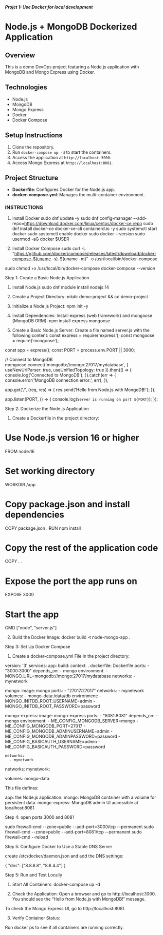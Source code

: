 ***Projet 1: Use Docker for local development***

# Node.js + MongoDB Dockerized Application

## Overview
This is a demo DevOps project featuring a Node.js application with MongoDB and Mongo Express using Docker.

## Technologies
- Node.js
- MongoDB
- Mongo Express
- Docker
- Docker Compose

## Setup Instructions
1. Clone the repository.
2. Run `docker-compose up -d` to start the containers.
3. Access the application at `http://localhost:3000`.
4. Access Mongo Express at `http://localhost:8081`.

## Project Structure
- **Dockerfile**: Configures Docker for the Node.js app.
- **docker-compose.yml**: Manages the multi-container environment.

### INSTRUCTIONS ###

1. Install Docker
sudo dnf update -y
sudo dnf config-manager --add-repo=https://download.docker.com/linux/centos/docker-ce.repo
sudo dnf install docker-ce docker-ce-cli containerd.io -y
sudo systemctl start docker
sudo systemctl enable docker
sudo docker --version
sudo usermod -aG docker $USER

2. Install Docker Compose
sudo curl -L "https://github.com/docker/compose/releases/latest/download/docker-compose-$(uname -s)-$(uname -m)" -o /usr/local/bin/docker-compose

sudo chmod +x /usr/local/bin/docker-compose
docker-compose --version


Step 1: Create a Basic Node.js Application
1. Install Node.js
sudo dnf module install nodejs:14

2. Create a Project Directory:
mkdir demo-project && cd demo-project

3. Initialize a Node.js Project:
npm init -y

4. Install Dependencies: Install express (web framework) and mongoose (MongoDB ORM):
npm install express mongoose

5. Create a Basic Node.js Server: Create a file named server.js with the following content:
const express = require('express');
const mongoose = require('mongoose');

const app = express();
const PORT = process.env.PORT || 3000;

// Connect to MongoDB
mongoose.connect('mongodb://mongo:27017/mydatabase', {
    useNewUrlParser: true,
    useUnifiedTopology: true
}).then(() => {
    console.log('Connected to MongoDB');
}).catch(err => {
    console.error('MongoDB connection error:', err);
});

app.get('/', (req, res) => {
    res.send('Hello from Node.js with MongoDB!');
});

app.listen(PORT, () => {
    console.log(`Server is running on port ${PORT}`);
});


Step 2: Dockerize the Node.js Application
1. Create a Dockerfile in the project directory:

# Use Node.js version 16 or higher
FROM node:16

# Set working directory
WORKDIR /app

# Copy package.json and install dependencies
COPY package.json .
RUN npm install

# Copy the rest of the application code
COPY . .

# Expose the port the app runs on
EXPOSE 3000

# Start the app
CMD ["node", "server.js"]


2. Build the Docker Image:
  docker build -t node-mongo-app .


Step 3: Set Up Docker Compose
1. Create a docker-compose.yml File in the project directory:

version: '3'
services:
  app:
    build:
      context: .
      dockerfile: Dockerfile
    ports:
      - "3000:3000"
    depends_on:
      - mongo
    environment:
      - MONGO_URL=mongodb://mongo:27017/mydatabase
    networks:
      - mynetwork

  mongo:
    image: mongo
    ports:
      - "27017:27017"
    networks:
      - mynetwork
    volumes:
      - mongo-data:/data/db
    environment:
      - MONGO_INITDB_ROOT_USERNAME=admin
      - MONGO_INITDB_ROOT_PASSWORD=password

  mongo-express:
    image: mongo-express
    ports:
      - "8081:8081"
    depends_on:
      - mongo
    environment:
      - ME_CONFIG_MONGODB_SERVER=mongo
      - ME_CONFIG_MONGODB_PORT=27017
      - ME_CONFIG_MONGODB_ADMINUSERNAME=admin
      - ME_CONFIG_MONGODB_ADMINPASSWORD=password
      - ME_CONFIG_BASICAUTH_USERNAME=admin
      - ME_CONFIG_BASICAUTH_PASSWORD=password

    networks:
      - mynetwork

networks:
  mynetwork:

volumes:
  mongo-data:

This file defines:

app: the Node.js application.
mongo: MongoDB container with a volume for persistent data.
mongo-express: MongoDB admin UI accessible at localhost:8081.


Step 4:  open ports 3000 and 8081

sudo firewall-cmd --zone=public --add-port=3000/tcp --permanent
sudo firewall-cmd --zone=public --add-port=8081/tcp --permanent
sudo firewall-cmd --reload

Step 5: Configure Docker to Use a Stable DNS Server

create /etc/docker/daemon.json and add the DNS settings:

{
  "dns": ["8.8.8.8", "8.8.4.4"]
}

Step 5: Run and Test Locally

1. Start All Containers:
docker-compose up -d

2. Check the Application:
Open a browser and go to http://localhost:3000. You should see the “Hello from Node.js with MongoDB!” message.

To check the Mongo Express UI, go to http://localhost:8081.

3. Verify Container Status:

Run docker ps to see if all containers are running correctly.
